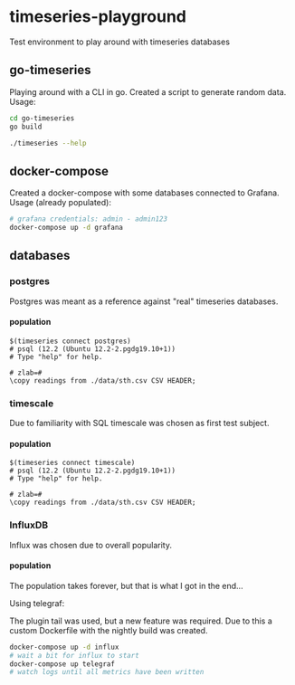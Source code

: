 # timeseries-playground

Test environment to play around with timeseries databases

## go-timeseries

Playing around with a CLI in go. Created a script to generate random data. Usage:

```bash
cd go-timeseries
go build

./timeseries --help
```

## docker-compose

Created a docker-compose with some databases connected to Grafana. Usage (already populated):

```bash
# grafana credentials: admin - admin123
docker-compose up -d grafana
```

## databases

### postgres

Postgres was meant as a reference against "real" timeseries databases.

#### population

```
$(timeseries connect postgres)
# psql (12.2 (Ubuntu 12.2-2.pgdg19.10+1))
# Type "help" for help.

# zlab=#
\copy readings from ./data/sth.csv CSV HEADER;
```

### timescale

Due to familiarity with SQL timescale was chosen as first test subject.

#### population

```
$(timeseries connect timescale)
# psql (12.2 (Ubuntu 12.2-2.pgdg19.10+1))
# Type "help" for help.

# zlab=#
\copy readings from ./data/sth.csv CSV HEADER;
```

### InfluxDB

Influx was chosen due to overall popularity.

#### population

The population takes forever, but that is what I got in the end...

Using telegraf:

The plugin tail was used, but a new feature was required. Due to this a custom Dockerfile
with the nightly build was created.

```bash
docker-compose up -d influx
# wait a bit for influx to start
docker-compose up telegraf
# watch logs until all metrics have been written
```
